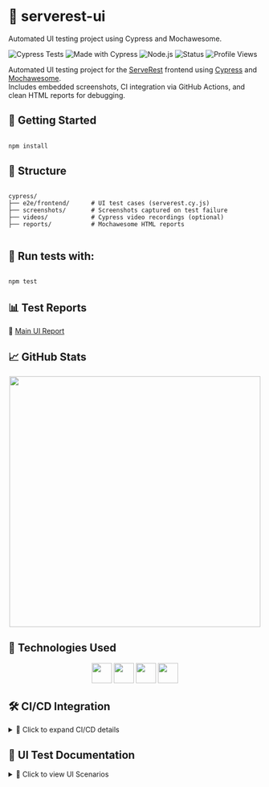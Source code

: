 # 🧪 serverest-ui

Automated UI testing project using Cypress and Mochawesome.

![Cypress Tests](https://github.com/lrisch-l/serverest-ui/actions/workflows/test-report.yml/badge.svg)
![Made with Cypress](https://img.shields.io/badge/Cypress-automation-brightgreen?logo=cypress)
![Node.js](https://img.shields.io/badge/Node.js-v18.17.0-blue?logo=node.js)
![Status](https://img.shields.io/badge/tests-passing-brightgreen)
![Profile Views](https://komarev.com/ghpvc/?username=lrisch-l)

Automated UI testing project for the [ServeRest](https://github.com/PauloGoncalvesBH/ServeRest) frontend using [Cypress](https://www.cypress.io/) and [Mochawesome](https://github.com/adamgruber/mochawesome).  
Includes embedded screenshots, CI integration via GitHub Actions, and clean HTML reports for debugging.

## 🚀 Getting Started

```bash

npm install

```
## 📂 Structure

```

cypress/
├── e2e/frontend/      # UI test cases (serverest.cy.js)
├── screenshots/       # Screenshots captured on test failure
├── videos/            # Cypress video recordings (optional)
├── reports/           # Mochawesome HTML reports


```

## 🚀 Run tests with:

```bash

npm test

```

## 📊 Test Reports

🔹 [Main UI Report](https://github.com/lrisch-l/serverest-ui/tree/main/cypress/reports)  

## 📈 GitHub Stats

<p align="center"><img src="https://github-readme-stats.vercel.app/api?username=lrisch-l&show_icons=true&theme=github_dark" width="500"/></p>

## 🧰 Technologies Used

<p align="center">
  <img src="https://cdn.jsdelivr.net/gh/devicons/devicon/icons/javascript/javascript-original.svg" width="40" />
  <img src="https://cdn.jsdelivr.net/gh/devicons/devicon/icons/cypressio/cypressio-original.svg" width="40" />
  <img src="https://cdn.jsdelivr.net/gh/devicons/devicon/icons/nodejs/nodejs-original.svg" width="40" />
  <img src="https://cdn.jsdelivr.net/gh/devicons/devicon/icons/github/github-original.svg" width="40" />
</p>

## 🛠️ CI/CD Integration

<details><summary>🔧 Click to expand CI/CD details</summary>
This project uses GitHub Actions to run Cypress UI tests on every push and pull request to main.  
Failed tests automatically upload screenshots as artifacts for debugging.  
Reports are generated using Mochawesome and stored in /cypress/reports.  
📦 All artifacts are downloadable from the Actions tab (https://github.com/lrisch-l/serverest-ui/actions).
</details>

## 📜 UI Test Documentation

<details>
  <summary>📘 Click to view UI Scenarios</summary>

  <br>

  | Scenario     | Description                                      |
  |--------------|--------------------------------------------------|
  | Scenario 1   | Empty login fields – validates required messages |
  | Scenario 2   | Invalid login credentials – shows error feedback |
  | Scenario 3   | Empty registration – checks required validations |
  | Scenario 4   | Successful admin registration – dynamic email    |
  | Scenario 5   | List users and logout – full flow navigation     |
  | Scenario 6   | Register product – adds product with image       |
  | Scenario 7   | Reports screen – validates placeholder message   |

</details>







 


